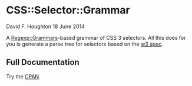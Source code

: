 CSS::Selector::Grammar
======================

David F. Houghton
18 June 2014

A [Regexp::Grammars](https://metacpan.org/pod/Regexp::Grammars)-based grammar of CSS 3 selectors. All this does for you is generate a parse tree for selectors  based on the [w3 spec](http://www.w3.org/TR/css3-selectors/#w3cselgrammar).

Full Documentation
------------------

Try the [CPAN](https://metacpan.org/pod/CSS::Selector::Grammar).
